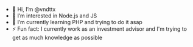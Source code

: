 - 👋 Hi, I’m @vndttx
- 👀 I’m interested in Node.js and JS
- 🌱 I’m currently learning PHP and trying to do it asap
- ⚡ Fun fact: I currently work as an investment advisor and I'm trying to get as much knowledge as possible

<!---
vndttx/vndttx is a ✨ special ✨ repository because its `README.md` (this file) appears on your GitHub profile.
You can click the Preview link to take a look at your changes.
--->
